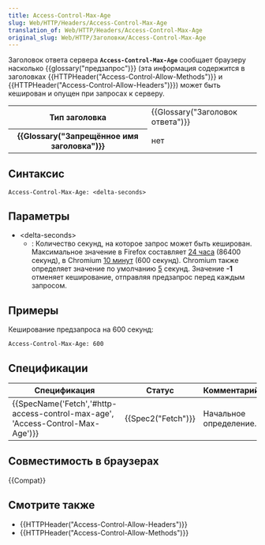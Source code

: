 ```yaml
---
title: Access-Control-Max-Age
slug: Web/HTTP/Headers/Access-Control-Max-Age
translation_of: Web/HTTP/Headers/Access-Control-Max-Age
original_slug: Web/HTTP/Заголовки/Access-Control-Max-Age
---
```


Заголовок ответа сервера **`Access-Control-Max-Age`** сообщает браузеру насколько {{glossary("предзапрос")}} (эта информация содержится в заголовках {{HTTPHeader("Access-Control-Allow-Methods")}} и {{HTTPHeader("Access-Control-Allow-Headers")}}) может быть кеширован и опущен при запросах к серверу.

<table class="properties">
  <tbody>
    <tr>
      <th scope="row">Тип заголовка</th>
      <td>{{Glossary("Заголовок ответа")}}</td>
    </tr>
    <tr>
      <th scope="row">
        {{Glossary("Запрещённое имя заголовка")}}
      </th>
      <td>нет</td>
    </tr>
  </tbody>
</table>

## Синтаксис

```
Access-Control-Max-Age: <delta-seconds>
```

## Параметры

- \<delta-seconds>
  - : Количество секунд, на которое запрос может быть кеширован.
    Максимальное значение в Firefox составляет [24 часа](https://dxr.mozilla.org/mozilla-central/rev/7ae377917236b7e6111146aa9fb4c073c0efc7f4/netwerk/protocol/http/nsCORSListenerProxy.cpp#1131) (86400 секунд), в Chromium [10 минут](https://cs.chromium.org/chromium/src/services/network/public/cpp/cors/preflight_result.cc?rcl=43ab0ff8fdcf3a10a89c4d0d0421f461967f2bd5&l=36) (600 секунд). Chromium также определяет значение по умолчанию [5](https://cs.chromium.org/chromium/src/services/network/public/cpp/cors/preflight_result.cc?rcl=43ab0ff8fdcf3a10a89c4d0d0421f461967f2bd5&l=26) секунд.
    Значение **-1** отменяет кеширование, отправляя предзапрос перед каждым запросом.

## Примеры

Кеширование предзапроса на 600 секунд:

```
Access-Control-Max-Age: 600
```

## Спецификации

| Спецификация                                                                   | Статус             | Комментарий            |
| ------------------------------------------------------------------------------ | ------------------ | ---------------------- |
| {{SpecName('Fetch','#http-access-control-max-age', 'Access-Control-Max-Age')}} | {{Spec2("Fetch")}} | Начальное определение. |

## Совместимость в браузерах

{{Compat}}

## Смотрите также

- {{HTTPHeader("Access-Control-Allow-Headers")}}
- {{HTTPHeader("Access-Control-Allow-Methods")}}
